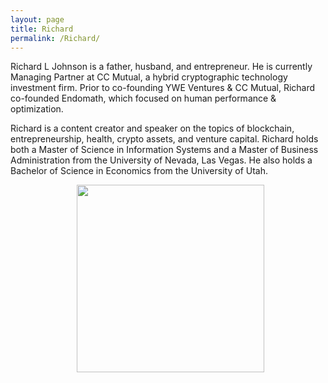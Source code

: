 ```yaml
---
layout: page
title: Richard
permalink: /Richard/
---
```


Richard L Johnson is a father, husband, and entrepreneur. He is currently Managing Partner at CC Mutual, a hybrid cryptographic technology investment firm. Prior to co-founding YWE Ventures & CC Mutual, Richard co-founded Endomath, which focused on human performance & optimization.

Richard is a content creator and speaker on the topics of blockchain, entrepreneurship, health, crypto assets, and venture capital. Richard holds both a Master of Science in Information Systems and a Master of Business Administration from the University of Nevada, Las Vegas. He also holds a Bachelor of Science in Economics from the University of Utah.

<figure><center>
  <img width="300" src="https://gallery.mailchimp.com/96050d6198733cfea0f26d4cd/images/228a31b9-d89c-423e-90f2-9ce63e78d9fe.jpeg"/>
</center></figure>
